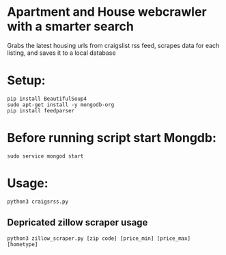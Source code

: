 # Apartment and House webcrawler with a smarter search
Grabs the latest housing urls from craigslist rss feed, scrapes data for each
listing, and saves it to a local database

# Setup:
```
pip install BeautifulSoup4
sudo apt-get install -y mongodb-org
pip install feedparser
```

# Before running script start Mongdb:
`sudo service mongod start`

# Usage:
`python3 craigsrss.py`

## Depricated zillow scraper usage
`python3 zillow_scraper.py [zip code] [price_min] [price_max] [hometype]`
